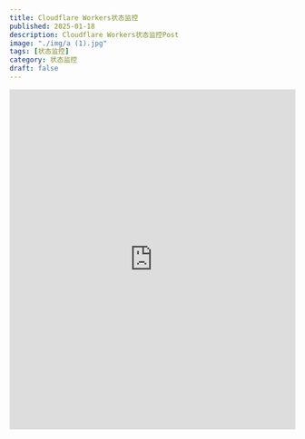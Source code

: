 ```yaml
---
title: Cloudflare Workers状态监控
published: 2025-01-18
description: Cloudflare Workers状态监控Post
image: "./img/a (1).jpg"
tags: [状态监控]
category: 状态监控
draft: false
---
```


<iframe src="https://a.pilipiala.ip-ddns.com/" width="100%" height="600px" frameborder="0"></iframe>
